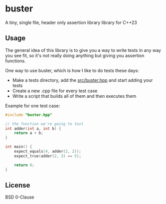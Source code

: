 # buster

A tiny, single file, header only assertion library library for C++23

## Usage

The general idea of this library is to give you a way to write tests in any way you see fit, so it's
not really doing anything but giving you assertion functions.

One way to use buster, which is how I like to do tests these days:
- Make a tests directory, add the [src/buster.hpp](src/buster.hpp) and start adding your tests
- Create a new .cpp file for every test case
- Write a script that builds all of them and then executes them

Example for one test case:

```cpp
#include "buster.hpp"

// the function we're going to test
int adder(int a, int b) {
    return a + b;
}

int main() {
    expect_equals(4, adder(2, 2));
    expect_true(adder(2, 3) == 5);

    return 0;
}
```

## License

BSD 0-Clause
